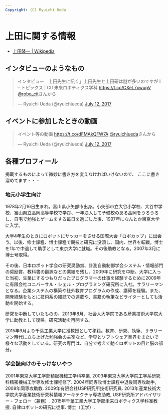 ```yaml
---
Copyright: (C) Ryuichi Ueda
---
```



# 上田に関する情報

* [上田隆一 | Wikipedia](https://ja.wikipedia.org/wiki/%E4%B8%8A%E7%94%B0%E9%9A%86%E4%B8%80)

## インタビューのようなもの

<blockquote class="twitter-tweet" data-partner="tweetdeck"><p lang="ja" dir="ltr">インタビュー　上田先生に訊く」上田先生と上田研は謎が多いのですが I – トピックス | CIT未来ロボティクス学科 <a href="https://t.co/CXeL7xwupV">https://t.co/CXeL7xwupV</a> <a href="https://twitter.com/robo_cit">@robo_cit</a>さんから</p>&mdash; Ryuichi Ueda (@ryuichiueda) <a href="https://twitter.com/ryuichiueda/status/884945498255183873">July 12, 2017</a></blockquote>
<script async src="//platform.twitter.com/widgets.js" charset="utf-8"></script>

## イベントに参加したときの動画

<blockquote class="twitter-tweet" data-partner="tweetdeck"><p lang="ja" dir="ltr">イベント等の動画 <a href="https://t.co/dFMAkQFW7A">https://t.co/dFMAkQFW7A</a> <a href="https://twitter.com/ryuichiueda">@ryuichiueda</a>さんから</p>&mdash; Ryuichi Ueda (@ryuichiueda) <a href="https://twitter.com/ryuichiueda/status/884946431416557568">July 12, 2017</a></blockquote>
<script async src="//platform.twitter.com/widgets.js" charset="utf-8"></script>

## 各種プロフィール

掲載するものによって微妙に書き方を変えなければいけないので、
ここに書き溜めてます・・・

### 地元小学生向け


1978年2月16日生まれ。富山県小矢部市出身。小矢部市立大谷小学校、大谷中学校、富山県立高岡高等学校で学び、一年浪人して予備校のある高岡をうろうろし、自宅で勉強とゲームをする毎日を過ごした後、1997年になんとか東京大学に入学。

大学4年生のときにロボットにサッカーをさせる国際大会「ロボカップ」に出会う。以後、修士課程、博士課程で競技と研究に没頭し、国内、世界を転戦。博士を1年で中退して助手として東京大学に就職。その後助教となる。2007年3月に博士号取得。

その後、日本ロボット学会の研究奨励賞、計測自動制御学会システム・情報部門の奨励賞、教科書の翻訳などの業績を残し、2009年に研究を中断。大学に入った当初、生業にするつもりだったプログラマーの仕事を経験するために2009年に有限会社ユニバーサル・シェル・プログラミング研究所に入社。サラリーマンとなる。企業システムの構築や社外教育プログラムの作成、講師を経験。また、開発経験をもとに技術系の雑誌での連載や、書籍の執筆などライターとしても活動を開始する。

研究を中断していたものの、2013年8月、社会人大学院である産業技術大学院大学に助教として復帰。研究活動を再開する。

2015年9月より千葉工業大学に准教授として移籍。教育、研究、執筆、サラリーマン時代に立ち上げた勉強会の主宰など、学界とソフトウェア業界をまたいで様々な活動をしている。研究の専門は、自分で考えて動くロボットの目と脳の部分。


### 学会誌向けのそっけないやつ

2001年東京大学工学部精密機械工学科卒業. 2003年東京大学大学院工学系研究科精密機械工学専攻修士課程修了. 2004年同専攻博士課程中退後同専攻助手, 2008年同専攻助教. 2009年有限会社USP研究所技術研究員. 2013年産業技術大学院大学産業技術研究科情報アーキテクチャ専攻助教, USP研究所アドバイザリー・フェロー（兼務）. 2015年千葉工業大学工学部未来ロボティクス学科准教授. 自律ロボットの研究に従事. 博士（工学）. 
